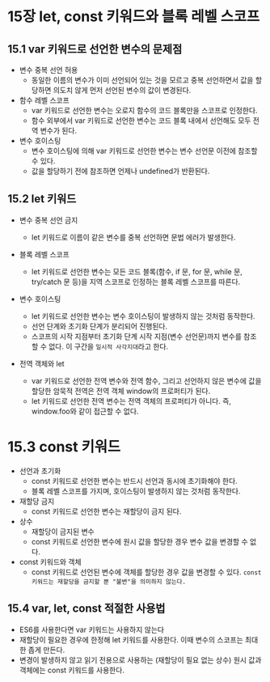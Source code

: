 # 15장 let, const 키워드와 블록 레벨 스코프

## 15.1 var 키워드로 선언한 변수의 문제점

- 변수 중복 선언 허용
  - 동일한 이름의 변수가 이미 선언되어 있는 것을 모르고 중복 선언하면서 값을 할당하면 의도치 않게 먼저 선언된 변수의 값이 변경된다.
- 함수 레벨 스코프
  - var 키워드로 선언한 변수는 오로지 함수의 코드 블록만을 스코프로 인정한다.
  - 함수 외부에서 var 키워드로 선언한 변수는 코드 블록 내에서 선언해도 모두 전역 변수가 된다.
- 변수 호이스팅
  - 변수 호이스팅에 의해 var 키워드로 선언한 변수는 변수 선언문 이전에 참조할 수 있다.
  - 값을 할당하기 전에 참조하면 언제나 undefined가 반환된다.

## 15.2 let 키워드

- 변수 중복 선언 금지
  - let 키워드로 이름이 같은 변수를 중복 선언하면 문법 에러가 발생한다.
- 블록 레벨 스코프

  - let 키워드로 선언한 변수는 모든 코드 블록(함수, if 문, for 문, while 문, try/catch 문 등)을 지역 스코프로 인정하는 블록 레벨 스코프를 따른다.

- 변수 호이스팅
  - let 키워드로 선언한 변수는 변수 호이스팅이 발생하지 않는 것처럼 동작한다.
  - 선언 단계와 초기화 단계가 분리되어 진행된다.
  - 스코프의 시작 지점부터 초기화 단계 시작 지점(변수 선언문)까지 변수를 참조할 수 없다. 이 구간을 `일시적 사각지대`라고 한다.
- 전역 객체와 let
  - var 키워드로 선언한 전역 변수와 전역 함수, 그리고 선언하지 않은 변수에 값을 할당한 암묵적 전역은 전역 객체 window의 프로퍼티가 된다.
  - let 키워드로 선언한 전역 변수는 전역 객체의 프로퍼티가 아니다. 즉, window.foo와 같이 접근할 수 없다.

# 15.3 const 키워드

- 선언과 초기화
  - const 키워드로 선언한 변수는 반드시 선언과 동시에 초기화해야 한다.
  - 블록 레벨 스코프를 가지며, 호이스팅이 발생하지 않는 것처럼 동작한다.
- 재할당 금지
  - const 키워드로 선언한 변수는 재할당이 금지 된다.
- 상수
  - 재할당이 금지된 변수
  - const 키워드로 선언한 변수에 원시 값을 할당한 경우 변수 값을 변경할 수 없다.
- const 키워드와 객체
  - const 키워드로 선언된 변수에 객체를 할당한 경우 값을 변경할 수 있다. `const 키워드는 재할당을 금지할 뿐 "불변"을 의미하지 않는다.`

## 15.4 var, let, const 적절한 사용법

- ES6를 사용한다면 var 키워드는 사용하지 않는다
- 재할당이 필요한 경우에 한정해 let 키워드를 사용한다. 이때 변수의 스코프는 최대한 좁게 만든다.
- 변경이 발생하지 않고 읽기 전용으로 사용하는 (재할당이 필요 없는 상수) 원시 값과 객체에는 const 키워드를 사용한다.
